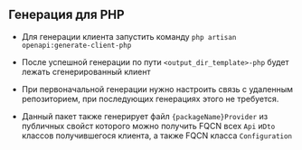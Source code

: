## Генерация для PHP

* Для генерации клиента запустить команду `php artisan openapi:generate-client-php`
* После успешной генерации по пути `<output_dir_template>-php` будет лежать сгенерированный клиент
* При первоначальной генерации нужно настроить связь с удаленным репозиторием, при последующих генерациях этого не требуется.

* Данный пакет также генерирует файл `{packageName}Provider` из публичных свойст которого можно получить FQCN всех `Api` и`Dto` классов получившегося клиента, а также FQCN класса `Configuration`

